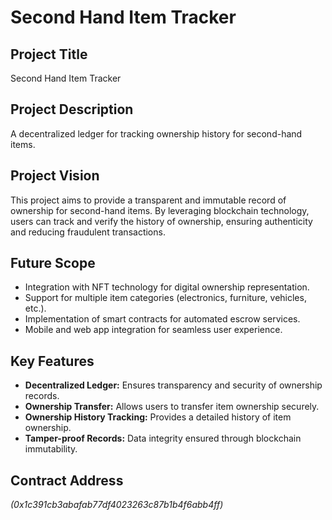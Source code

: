 # Second Hand Item Tracker

## Project Title
Second Hand Item Tracker

## Project Description
A decentralized ledger for tracking ownership history for second-hand items.





## Project Vision
This project aims to provide a transparent and immutable record of ownership for second-hand items. By leveraging blockchain technology, users can track and verify the history of ownership, ensuring authenticity and reducing fraudulent transactions.

## Future Scope
- Integration with NFT technology for digital ownership representation.
- Support for multiple item categories (electronics, furniture, vehicles, etc.).
- Implementation of smart contracts for automated escrow services.
- Mobile and web app integration for seamless user experience.

## Key Features
- **Decentralized Ledger:** Ensures transparency and security of ownership records.
- **Ownership Transfer:** Allows users to transfer item ownership securely.
- **Ownership History Tracking:** Provides a detailed history of item ownership.
- **Tamper-proof Records:** Data integrity ensured through blockchain immutability.

## Contract Address
_(0x1c391cb3abafab77df4023263c87b1b4f6abb4ff)_

